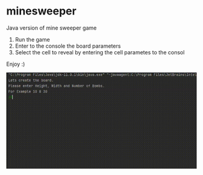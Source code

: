 # minesweeper
Java version of mine sweeper game

1. Run the game
2. Enter to the console the board parameters
3. Select the cell to reveal by entering the cell parametes to the consol

Enjoy :)

![Alt Text](attached_files/game_capture.gif)
